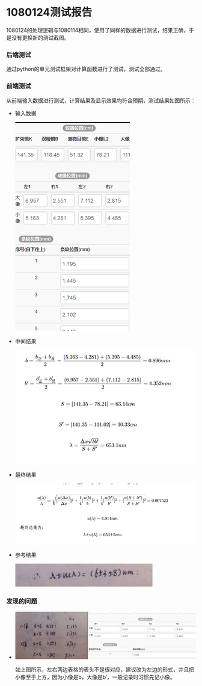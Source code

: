 # 1080124测试报告

1080124的处理逻辑与1080114相同，使用了同样的数据进行测试，结果正确，于是没有更换新的测试截图。

### 后端测试

通过python的单元测试框架对计算函数进行了测试，测试全部通过。

### 前端测试

从前端输入数据进行测试，计算结果及显示效果均符合预期，测试结果如图所示：

* 输入数据

  ![输入数据](pic/1080114_input.png)

* 中间结果

  ![中间结果](pic/1080114_res.png)

* 最终结果

  ![最终结果](pic/1080114_final.png)

* 参考结果

  ![参考结果](pic/1080114_ref.png)

### 发现的问题

* ![](pic/1080114_warning.jpg)

  如上图所示，左右两边表格的表头不是很对应，建议改为左边的形式，并且把小像至于上方，因为小像是b，大像是b‘，一般记录时习惯先记小像。

